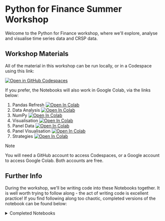 # Python for Finance Summer Workshop

Welcome to the Python for Finance workshop, where we'll explore, analyse and visualise time series data and CRSP data.

## Workshop Materials

All of the material in this workshop can be run locally, or in a Codespace using this link:

[![Open in GitHub Codespaces](https://github.com/codespaces/badge.svg)](https://codespaces.new/ImperialCollegeLondon/efds-ta-python?quickstart=1)

If you prefer, the Notebooks will also work in Google Colab, via the links below:

1. Pandas Refresh [![Open In Colab](https://colab.research.google.com/assets/colab-badge.svg)](https://colab.research.google.com/github/ImperialCollegeLondon/efds-ta-python/blob/main/01.%20Pandas%20Refresher.ipynb)
2. Data Analysis [![Open In Colab](https://colab.research.google.com/assets/colab-badge.svg)](https://colab.research.google.com/github/ImperialCollegeLondon/efds-ta-python/blob/main/02.%20Data%20Analysis.ipynb)
3. NumPy [![Open In Colab](https://colab.research.google.com/assets/colab-badge.svg)](https://colab.research.google.com/github/ImperialCollegeLondon/efds-ta-python/blob/main/03.%20NumPy.ipynb)
4. Visualisation [![Open In Colab](https://colab.research.google.com/assets/colab-badge.svg)](https://colab.research.google.com/github/ImperialCollegeLondon/efds-ta-python/blob/main/04.%20Visualisation.ipynb)
5. Panel Data [![Open In Colab](https://colab.research.google.com/assets/colab-badge.svg)](https://colab.research.google.com/github/ImperialCollegeLondon/efds-ta-python/blob/main/05.%20Panel%20Data.ipynb)
6. Panel Visualisation [![Open In Colab](https://colab.research.google.com/assets/colab-badge.svg)](https://colab.research.google.com/github/ImperialCollegeLondon/efds-ta-python/blob/main/06.%20Panel%20Visualisation.ipynb)
7. Strategies [![Open In Colab](https://colab.research.google.com/assets/colab-badge.svg)](https://colab.research.google.com/github/ImperialCollegeLondon/efds-ta-python/blob/main/07.%20Strategies.ipynb)

> [!NOTE]
> You will need a GitHub account to access Codespaces, or a Google account to access Google Colab. Both accounts are free.

## Further Info

During the workshop, we'll be writing code into these Notebooks together. It is well worth trying to follow along - the act of writing code is excellent practice! If you find following along too chaotic, completed versions of the notebook can be found below:

<details>

  <summary>Completed Notebooks</summary>

  <br>Available in the Codespace under `completed/`, or in Google Colab via these links:

* [Pandas Refresher](https://colab.research.google.com/github/ImperialCollegeLondon/efds-ta-python/blob/main/completed/01.%20Pandas%20Refresher.ipynb)
* [Data Analysis](https://colab.research.google.com/github/ImperialCollegeLondon/efds-ta-python/blob/main/completed/02.%20Data%20Analysis.ipynb)
* [NumPy](https://colab.research.google.com/github/ImperialCollegeLondon/efds-ta-python/blob/main/completed/03.%20NumPy.ipynb)
* [Visualisation](https://colab.research.google.com/github/ImperialCollegeLondon/efds-ta-python/blob/main/completed/04.%20Visualisation.ipynb)
* [Panel Data](https://colab.research.google.com/github/ImperialCollegeLondon/efds-ta-python/blob/main/completed/05.%20Panel%20Data.ipynb)
* [Panel Visualisation](https://colab.research.google.com/github/ImperialCollegeLondon/efds-ta-python/blob/main/completed/06.%20Panel%20Visualisation.ipynb)
* [Strategies](https://colab.research.google.com/github/ImperialCollegeLondon/efds-ta-python/blob/main/completed/07.%20Strategies.ipynb)
</details>
